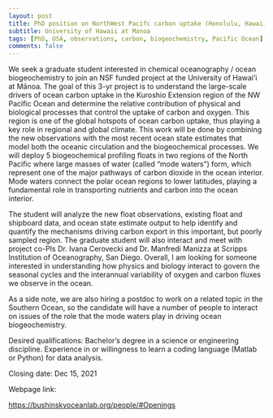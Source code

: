 ```yaml
---
layout: post
title: PhD position on NorthWest Pacifc carbon uptake (Honolulu, Hawaii)
subtitle: University of Hawaii at Manoa
tags: [PhD, USA, observations, carbon, biogeochemistry, Pacific Ocean]
comments: false
---
```

We seek a graduate student interested in chemical oceanography / ocean biogeochemistry to join an NSF funded project at the University of Hawai’i at Mānoa. The goal of this 3-yr project is to understand the large-scale drivers of ocean carbon uptake in the Kuroshio Extension region of the NW Pacific Ocean and determine the relative contribution of physical and biological processes that control the uptake of carbon and oxygen. This region is one of the global hotspots of ocean carbon uptake, thus playing a key role in regional and global climate. This work will be done by combining the new observations with the most recent ocean state estimates that model both the oceanic circulation and the biogeochemical processes. We will deploy 5 biogeochemical profiling floats in two regions of the North Pacific where large masses of water (called “mode waters”) form, which represent one of the major pathways of carbon dioxide in the ocean interior. Mode waters connect the polar ocean regions to lower latitudes, playing a fundamental role in transporting nutrients and carbon into the ocean interior.

The student will analyze the new float observations, existing float and shipboard data, and ocean state estimate output to help identify and quantify the mechanisms driving carbon export in this important, but poorly sampled region. The graduate student will also interact and meet with project co-PIs Dr. Ivana Cerovecki and Dr. Manfredi Manizza at Scripps Institution of Oceanography, San Diego. Overall, I am looking for someone interested in understanding how physics and biology interact to govern the seasonal cycles and the interannual variability of oxygen and carbon fluxes we observe in the ocean.

As a side note, we are also hiring a postdoc to work on a related topic in the Southern Ocean, so the candidate will have a number of people to interact on issues of the role that the mode waters play in driving ocean biogeochemistry.

Desired qualifications: Bachelor’s degree in a science or engineering discipline. Experience in or willingness to learn a coding language (Matlab or Python) for data analysis. 

Closing date: Dec 15, 2021

Webpage link:

https://bushinskyoceanlab.org/people/#Openings
